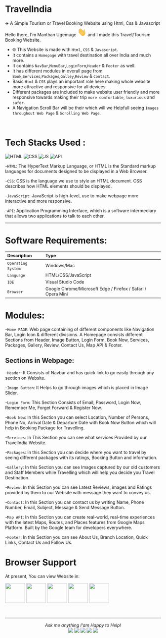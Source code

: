 # TravelIndia
✈️ A Simple Tourism or Travel Booking Website using Html, Css & Javascript
<br />
Hello there, I'm Manthan Ugemuge <img src="https://github.com/ManthanUgemuge/ManthanUgemuge/blob/main/Hi.gif" width="29px"> and I made this Travel/Tourism Booking Website.
<br />

- 🌐 This Website is made with `Html`, `CSS` & `Javascript`. 
- It contains a `Homepage` with travel destination all over India and much more.
- It contains `NavBar`,`MenuBar`,`LoginForm`,`Header` & `Footer` as well.
- It has different modules in overall page from `Book`,`Services`,`Packages`,`Galley`,`Review` & `Contact`.
- Basic `Html` & `CSS` plays an important role here  making whole website more attractive and responsive for all devices.
- Different packages are included to make website user friendly and more responsive towards making their trip `more comfortable`, `luxurious` and `safer`.
-  A Navigation Scroll Bar will be their which will we Helpfull seeing `Images throughout Web Page` & `Scrolling Web Page`.  

<br />

# Tech Stacks Used :

![HTML](https://img.shields.io/badge/html5%20-%23E34F26.svg?&style=for-the-badge&logo=html5&logoColor=white)
![CSS](https://img.shields.io/badge/css3%20-%231572B6.svg?&style=for-the-badge&logo=css3&logoColor=white)
![JS](https://img.shields.io/badge/javascript%20-%23323330.svg?&style=for-the-badge&logo=javascript&logoColor=%23F7DF1E)
![API](https://img.shields.io/badge/API-005571?style=for-the-badge&logo=api)

-`HTML`: The HyperText Markup Language, or HTML is the Standard markup languages for documents designed to be displayed in a Web Browser.

-`CSS`: CSS is the language we use to style an HTML document. CSS describes how HTML elements should be displayed.

-`JavaScript`:  JavaScript is high-level, use to make webpage more interactive and more responsive.

-`API`: Application Programming Interface, which is a software intermediary that allows two applications to talk to each other.
<hr>

# Software Requirements:

| Description     | Type                      |
| :--------| :--------------------- |
| `Operating System` | Windows/Mac |
| `Language` | HTML/CSS/JavaScript |
| `IDE` | Visual Studio Code  |
| `Browser` | Google Chrome/Microsoft Edge / Firefox / Safari / Opera Mini |

# Modules:

-`Home PAGE`: Web page containing of different components like Navigation Bar, Login Icon & different divisions. A Homepage consists different Sections from Header, Image Button, Login Form, Book Now, Services, Packages, Gallery, Review, Contact Us, Map API & Footer. 
  
## Sections in Webpage:
  
-`Header`: It Consists of Navbar and has quick link to go easily through any section on Website.

-`Image Button`: It Helps to go through images which is placed in Image Slider.

-`Login Form`: This Section Consists of Email, Password, Login Now, Remember Me, Forget Forward & Register Now.

-`Book Now`: In this Section you can select Location, Number of Persons, Phone No, Arrival Date & Departure Date with Book Now Button which will help in Booking Package for Travelling.

-`Services`: In This Section you can see what services Provided by our TravelIndia Website.

-`Packages`: In this Section you can decide where you want to travel by seeing different packages with its ratings, Booking Button and information.

-`Gallery`: In this Section you can see Images captured by our old customers and Staff Members while Travelling which will help you decide you Travel Destination.

-`Review`: In this Section you can see Latest Reviews, images and Ratings provided by them to our Website with message they want to convey us.

-`Contact`: In this Section you can contact us by writing Name, Phone Number, Email, Subject, Message & Send Message Button.

-`Map API`: In this Section you can create real-world, real-time experiences with the latest Maps, Routes, and Places features from Google Maps Platform. Built by the Google team for developers everywhere.

-`Footer`: In this Section you can see About Us, Branch Location, Quick Links, Contact Us and Follow Us.

# Browser Support

At present, You can view Website in:

<img src="https://github.com/creativetimofficial/public-assets/blob/master/logos/chrome-logo.png?raw=true" width="64" height="64"> <img src="https://raw.githubusercontent.com/creativetimofficial/public-assets/master/logos/firefox-logo.png" width="64" height="64"> <img src="https://raw.githubusercontent.com/creativetimofficial/public-assets/master/logos/edge-logo.png" width="64" height="64"> <img src="https://raw.githubusercontent.com/creativetimofficial/public-assets/master/logos/safari-logo.png" width="64" height="64"> <img src="https://raw.githubusercontent.com/creativetimofficial/public-assets/master/logos/opera-logo.png" width="64" height="64">

<br />
<hr>
<p align="center">
  <i>Ask me anything I'am Happy to Help! </i>
<br />
<a target="_blank" href="https://www.linkedin.com/in/manthanugemuge/"><img src="https://img.shields.io/badge/-LinkedIn-0077B5?style=for-the-badge&logo=Linkedin&logoColor=white"></img></a>
<a target="_blank" href="mailto:manthan.ugemuge2@gmail.com"><img src="https://img.shields.io/badge/-Gmail-D14836?style=for-the-badge&logo=Gmail&logoColor=white"></img></a>
<a target="_blank" href="https://www.instagram.com/manthanugemuge/"><img src="https://img.shields.io/badge/Instagram-E4405F?style=for-the-badge&logo=instagram&logoColor=white"></img></a>
<a target="_blank" href="https://twitter.com/ManthanUgemuge"><img src="https://img.shields.io/badge/-Twitter-1DA1F2?style=for-the-badge&logo=Twitter&logoColor=white"></img></a>
<a target="_blank" href="https://github.com/ManthanUgemuge"><img src="https://img.shields.io/badge/GitHub-100000?style=for-the-badge&logo=github&logoColor=white"></img></a>

<br>
</p>
